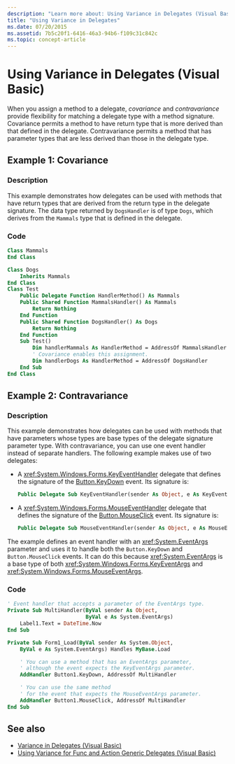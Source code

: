 ```yaml
---
description: "Learn more about: Using Variance in Delegates (Visual Basic)"
title: "Using Variance in Delegates"
ms.date: 07/20/2015
ms.assetid: 7b5c20f1-6416-46a3-94b6-f109c31c842c
ms.topic: concept-article
---
```


# Using Variance in Delegates (Visual Basic)

When you assign a method to a delegate, *covariance* and *contravariance* provide flexibility for matching a delegate type with a method signature. Covariance permits a method to have return type that is more derived than that defined in the delegate. Contravariance permits a method that has parameter types that are less derived than those in the delegate type.

## Example 1: Covariance

### Description

This example demonstrates how delegates can be used with methods that have return types that are derived from the return type in the delegate signature. The data type returned by `DogsHandler` is of type `Dogs`, which derives from the `Mammals` type that is defined in the delegate.

### Code

```vb
Class Mammals
End Class

Class Dogs
    Inherits Mammals
End Class
Class Test
    Public Delegate Function HandlerMethod() As Mammals
    Public Shared Function MammalsHandler() As Mammals
        Return Nothing
    End Function
    Public Shared Function DogsHandler() As Dogs
        Return Nothing
    End Function
    Sub Test()
        Dim handlerMammals As HandlerMethod = AddressOf MammalsHandler
        ' Covariance enables this assignment.
        Dim handlerDogs As HandlerMethod = AddressOf DogsHandler
    End Sub
End Class
```

## Example 2: Contravariance

### Description

This example demonstrates how delegates can be used with methods that have parameters whose types are base types of the delegate signature parameter type. With contravariance, you can use one event handler instead of separate handlers. The following example makes use of two delegates:

- A <xref:System.Windows.Forms.KeyEventHandler> delegate that defines the signature of the [Button.KeyDown](xref:System.Windows.Forms.Control.KeyDown) event. Its signature is:

   ```vb
   Public Delegate Sub KeyEventHandler(sender As Object, e As KeyEventArgs)
   ```

- A <xref:System.Windows.Forms.MouseEventHandler> delegate that defines the signature of the [Button.MouseClick](xref:System.Windows.Forms.Control.MouseDown) event. Its signature is:

   ```vb
   Public Delegate Sub MouseEventHandler(sender As Object, e As MouseEventArgs)
   ```

The example defines an event handler with an <xref:System.EventArgs> parameter and uses it to handle both the `Button.KeyDown` and `Button.MouseClick` events. It can do this because <xref:System.EventArgs> is a base type of both <xref:System.Windows.Forms.KeyEventArgs>  and <xref:System.Windows.Forms.MouseEventArgs>.

### Code

```vb
' Event handler that accepts a parameter of the EventArgs type.
Private Sub MultiHandler(ByVal sender As Object,
                         ByVal e As System.EventArgs)
    Label1.Text = DateTime.Now
End Sub

Private Sub Form1_Load(ByVal sender As System.Object,
    ByVal e As System.EventArgs) Handles MyBase.Load

    ' You can use a method that has an EventArgs parameter,
    ' although the event expects the KeyEventArgs parameter.
    AddHandler Button1.KeyDown, AddressOf MultiHandler

    ' You can use the same method
    ' for the event that expects the MouseEventArgs parameter.
    AddHandler Button1.MouseClick, AddressOf MultiHandler
End Sub
```

## See also

- [Variance in Delegates (Visual Basic)](variance-in-delegates.md)
- [Using Variance for Func and Action Generic Delegates (Visual Basic)](using-variance-for-func-and-action-generic-delegates.md)
